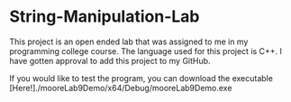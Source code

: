 # String-Manipulation-Lab
This project is an open ended lab that was assigned to me in my programming college course. The language used for this project is C++. I have gotten approval to add this project to my GitHub.

If you would like to test the program, you can download the executable [Here!]./mooreLab9Demo/x64/Debug/mooreLab9Demo.exe
